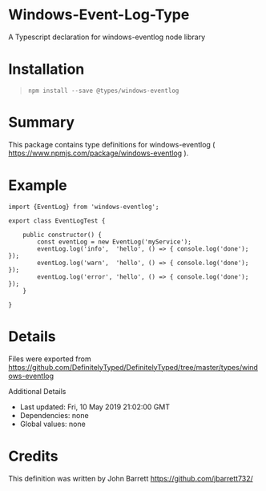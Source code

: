 # Windows-Event-Log-Type
A Typescript declaration for windows-eventlog node library 

# Installation
> `npm install --save @types/windows-eventlog`

# Summary
This package contains type definitions for windows-eventlog ( https://www.npmjs.com/package/windows-eventlog ).

# Example
```
import {EventLog} from 'windows-eventlog';

export class EventLogTest {

    public constructor() {
        const eventLog = new EventLog('myService');
        eventLog.log('info',  'hello', () => { console.log('done'); });
        eventLog.log('warn',  'hello', () => { console.log('done'); });  
        eventLog.log('error', 'hello', () => { console.log('done'); });  
    }    
    
}
```

# Details
Files were exported from https://github.com/DefinitelyTyped/DefinitelyTyped/tree/master/types/windows-eventlog

Additional Details
 * Last updated: Fri, 10 May 2019 21:02:00 GMT
 * Dependencies: none
 * Global values: none

# Credits
This definition was written by John Barrett <https://github.com/jbarrett732/> 

